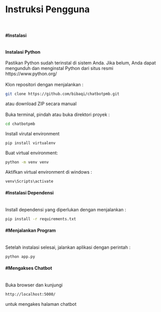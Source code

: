 <h1>Instruksi Pengguna</h1><br>
<h4><b>#Instalasi</b></h4><br>
<b>Instalasi Python</b><br><br>
Pastikan Python sudah terinstal di sistem Anda. Jika belum, Anda dapat mengunduh dan menginstal Python dari situs resmi https://www.python.org/<br><br>
Klon repositori dengan menjalankan :

```bash
git clone https://github.com/bibaqi/chatbotpmb.git
```
atau download ZIP secara manual<br><br>
Buka terminal, pindah atau buka direktori proyek :

```bash
cd chatbotpmb
```
Install virutal environment
```bash
pip install virtualenv
```
Buat virtual environment:<br>

```bash
python -m venv venv
```
Aktifkan virtual environment di windows : 
```bash
venv\Scripts\activate
```
<h4><b>#Instalasi Dependensi</b></h4><br>
Install dependensi yang diperlukan dengan menjalankan :
  
```bash
pip install -r requirements.txt
```
<h4><b>#Menjalankan Program</b></h4><br>
Setelah instalasi selesai, jalankan aplikasi dengan perintah :

```bash
python app.py
```
<h4><b>#Mengakses Chatbot</b></h4><br>
Buka browser dan kunjungi

```bash
http://localhost:5000/
```
untuk mengakes halaman chatbot
